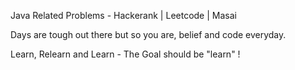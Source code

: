 Java Related Problems - Hackerank | Leetcode | Masai 

Days are tough out there but so you are, belief and code everyday. 

Learn, Relearn and Learn - The Goal should be "learn" !
